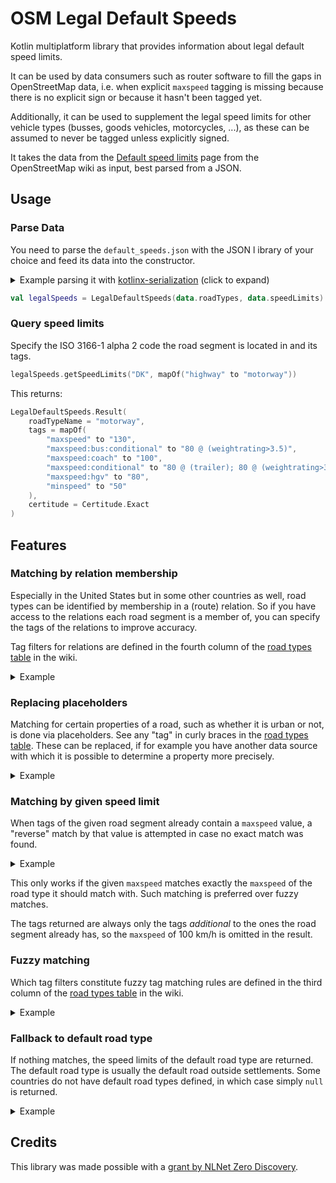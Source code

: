 # OSM Legal Default Speeds

Kotlin multiplatform library that provides information about legal default speed limits.

It can be used by data consumers such as router software to fill the gaps in OpenStreetMap data, 
i.e. when explicit `maxspeed` tagging is missing because there is no explicit sign or because it 
hasn't been tagged yet. 

Additionally, it can be used to supplement the legal speed limits for other vehicle types (busses, 
goods vehicles, motorcycles, ...), as these can be assumed to never be tagged unless explicitly
signed.

It takes the data from the [Default speed limits](https://wiki.openstreetmap.org/wiki/Default_speed_limits)
page from the OpenStreetMap wiki as input, best parsed from a JSON.
<!--
## Installation

Add [`de.westnordost:osm-legal-default-speeds:1.0`](https://mvnrepository.com/artifact/de.westnordost/osm-legal-default-speeds/1.0) 
as a Maven dependency or download the jar from there.
-->
## Usage

### Parse Data

You need to parse the `default_speeds.json` with the JSON l ibrary of your choice and feed its data
into the constructor.

<details>
<summary>Example parsing it with <a href="https://github.com/Kotlin/kotlinx.serialization">kotlinx-serialization</a> (click to expand)</summary>

```kotlin
@Serializable data class SpeedLimitsJson(
    val meta: Map<String, String>,
    val roadTypes: Map<String, RoadTypeFilterJson>,
    val speedLimits: Map<String, List<RoadTypeJson>>,
    val warnings: List<String>
)

@Serializable data class RoadTypeFilterJson(
    override val filter: String? = null,
    override val fuzzyFilter: String? = null,
    override val relationFilter: String? = null
) : RoadTypeFilter

@Serializable data class RoadTypeJson(
    override val name: String? = null,
    override val tags: Map<String, String>
) : RoadType


val data: SpeedLimitsJson = Json.decodeFromStream(defaultSpeedsJsonFile.openStream())
```
</details>

```kotlin
val legalSpeeds = LegalDefaultSpeeds(data.roadTypes, data.speedLimits)
```

### Query speed limits

Specify the ISO 3166-1 alpha 2 code the road segment is located in and its tags.
```kotlin
legalSpeeds.getSpeedLimits("DK", mapOf("highway" to "motorway"))
```

This returns:
```kotlin
LegalDefaultSpeeds.Result(
    roadTypeName = "motorway",
    tags = mapOf(
        "maxspeed" to "130",
        "maxspeed:bus:conditional" to "80 @ (weightrating>3.5)",
        "maxspeed:coach" to "100",
        "maxspeed:conditional" to "80 @ (trailer); 80 @ (weightrating>3.5)",
        "maxspeed:hgv" to "80",
        "minspeed" to "50"
    ),
    certitude = Certitude.Exact
)
```

## Features

### Matching by relation membership
Especially in the United States but in some other countries as well, road types can be identified by
membership in a (route) relation. So if you have access to the relations each road segment is a 
member of, you can specify the tags of the relations to improve accuracy.

Tag filters for relations are defined in the fourth column of the
[road types table](https://wiki.openstreetmap.org/wiki/Default_speed_limits#Road_types_to_tag_filters)
in the wiki.

<details>
<summary>Example</summary>

```kotlin
legalSpeeds.getSpeedLimits(
    "US-ND",
    tags = mapOf("lanes" to "2", "oneway" to "yes"),
    relationsTags = listOf(mapOf("type" to "route", "route" to "road", "network" to "US:I"))
)
```
...returns...
```kotlin
LegalDefaultSpeeds.Result(
    roadTypeName = "US interstate highway with 2 or more lanes in each direction",
    tags = mapOf("maxspeed" to "75 mph"),
    certitude = Certitude.Exact
)
```
</details>

### Replacing placeholders

Matching for certain properties of a road, such as whether it is urban or not, is done via
placeholders. See any "tag" in curly braces in the
[road types table](https://wiki.openstreetmap.org/wiki/Default_speed_limits#Road_types_to_tag_filters).
These can be replaced, if for example you have another data source with which it is possible to
determine a property more precisely.

<details>
<summary>Example</summary>

```kotlin
legalSpeeds.getSpeedLimits("US-MO", mapOf("highway" to "motorway"), null)
{ (name, evaluate) -> 
    if (name == "urban") myDataSource.isUrban(roadSegment) else evaluate()
}
```
...returns (if `myDataSource.isUrban` returns true)...
```kotlin
LegalDefaultSpeeds.Result(
    roadTypeName = "urban motorway",
    tags = mapOf("maxspeed" to "60 mph"),
    certitude = Certitude.Exact
)
```
</details>

### Matching by given speed limit

When tags of the given road segment already contain a `maxspeed` value, a "reverse" match by that 
value is attempted in case no exact match was found.

<details>
<summary>Example</summary>

```kotlin
legalSpeeds.getSpeedLimits("AT", mapOf("maxspeed" to "100"))
```
...returns...
```kotlin
LegalDefaultSpeeds.Result(
    roadTypeName = "rural",
    tags = mapOf(
        "maxspeed:bus" to "80",
        "maxspeed:bus:conditional" to "70 @ (articulated)",
        "maxspeed:conditional" to "80 @ (trailer); 70 @ (weightrating>3.5)",
        "maxspeed:hgv" to "70"
    ),
    certitude = Certitude.FromMaxSpeed
)
```
</details>

This only works if the given `maxspeed` matches exactly the `maxspeed` of the road type it should 
match with. Such matching is preferred over fuzzy matches.

The tags returned are always only the tags *additional* to the ones the road segment already has, so
the `maxspeed` of 100 km/h is omitted in the result.

### Fuzzy matching

Which tag filters constitute fuzzy tag matching rules are defined in the third column of the
[road types table](https://wiki.openstreetmap.org/wiki/Default_speed_limits#Road_types_to_tag_filters)
in the wiki.

<details>
<summary>Example</summary>

```kotlin
legalSpeeds.getSpeedLimits("BO", mapOf("highway" to "residential"))
```
...returns...
```kotlin
LegalDefaultSpeeds.Result(
    roadTypeName = "urban",
    tags = mapOf("maxspeed" to "40"),
    certitude = Certitude.Fuzzy
)
```
...because roads tagged with `highway=residential` are oftentimes urban roads.
</details>

### Fallback to default road type

If nothing matches, the speed limits of the default road type are returned. The default road type is
usually the default road outside settlements. Some countries do not have default road types defined,
in which case simply `null` is returned.

<details>
<summary>Example</summary>

```kotlin
legalSpeeds.getSpeedLimits("GD", mapOf())
```
...returns...
```kotlin
LegalDefaultSpeeds.Result(
    roadTypeName = null,
    tags = mapOf(
        "maxspeed" to "40 mph",
        "maxspeed:bus" to "35 mph",
        "maxspeed:goods" to "35 mph"
    ),
    certitude = Certitude.Fallback
)
```
</details>

## Credits

This library was made possible with a [grant by NLNet Zero Discovery](https://nlnet.nl/project/OSM-SpeedLimits/).